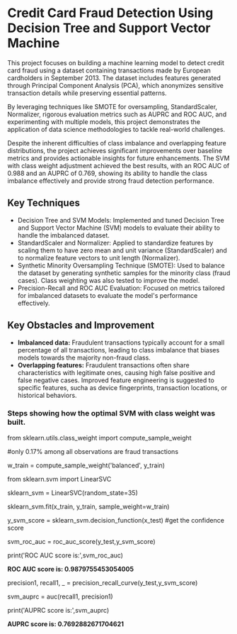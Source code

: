 # Credit Card Fraud Detection Using Decision Tree and Support Vector Machine 

This project focuses on building a machine learning model to detect credit card fraud using a dataset containing transactions made by European cardholders in September 2013. The dataset includes features generated through Principal Component Analysis (PCA), which anonymizes sensitive transaction details while preserving essential patterns. 

By leveraging techniques like SMOTE for oversampling, StandardScaler, Normalizer, rigorous evaluation metrics such as AUPRC and ROC AUC, and experimenting with multiple models, this project demonstrates the application of data science methodologies to tackle real-world challenges.

Despite the inherent difficulties of class imbalance and overlapping feature distributions, the project achieves significant improvements over baseline metrics and provides actionable insights for future enhancements. The SVM with class weight adjustment achieved the best results, with an ROC AUC of 0.988 and an AUPRC of 0.769, showing its ability to handle the class imbalance effectively and provide strong fraud detection performance.

## Key Techniques
- Decision Tree and SVM Models: Implemented and tuned Decision Tree and Support Vector Machine (SVM) models to evaluate their ability to handle the imbalanced dataset.
- StandardScaler and Normalizer: Applied to standardize features by scaling them to have zero mean and unit variance (StandardScaler) and to normalize feature vectors to unit length (Normalizer).
- Synthetic Minority Oversampling Technique (SMOTE): Used to balance the dataset by generating synthetic samples for the minority class (fraud cases). Class weighting was also tested to improve the model.
- Precision-Recall and ROC AUC Evaluation: Focused on metrics tailored for imbalanced datasets to evaluate the model's performance effectively.

## Key Obstacles and Improvement
- **Imbalanced data:** Fraudulent transactions typically account for a small percentage of all transactions, leading to class imbalance that biases models towards the majority non-fraud class.
- **Overlapping features:** Fraudulent transactions often share characteristics with legitimate ones, causing high false positive and false negative cases. Improved feature engineering is suggested to specific features, sucha as device fingerprints, transaction locations, or historical behaviors.

### Steps showing how the optimal SVM with class weight was built.

from sklearn.utils.class_weight import compute_sample_weight

#only 0.17% among all observations are fraud transactions

w_train = compute_sample_weight('balanced', y_train)

from sklearn.svm import LinearSVC

sklearn_svm = LinearSVC(random_state=35)

sklearn_svm.fit(x_train, y_train, sample_weight=w_train)

y_svm_score = sklearn_svm.decision_function(x_test) #get the confidence score

svm_roc_auc = roc_auc_score(y_test,y_svm_score)

print('ROC AUC score is:',svm_roc_auc)

**ROC AUC score is: 0.9879755453054005**

precision1, recall1, _ = precision_recall_curve(y_test,y_svm_score)

svm_auprc = auc(recall1, precision1)

print('AUPRC score is:',svm_auprc)

**AUPRC score is: 0.7692882671704621**
